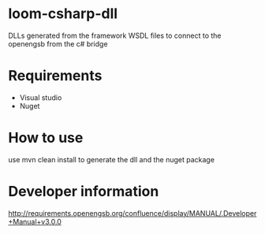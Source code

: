 loom-csharp-dll
===============
DLLs generated from the framework WSDL files to connect to the openengsb from the c# bridge

Requirements
===============
- Visual studio
- Nuget

How to use
===============
use mvn clean install to generate the dll and the nuget package

Developer information
=====================
http://requirements.openengsb.org/confluence/display/MANUAL/.Developer+Manual+v3.0.0


